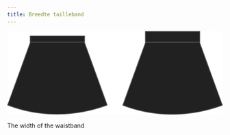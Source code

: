```yaml
---
title: Breedte tailleband
---
```


![Breedte tailleband](waistbandwidth.svg)

The width of the waistband